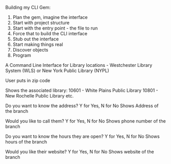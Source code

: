 Building my CLI Gem:

1. Plan the gem, imagine the interface
2. Start with project structure
3. Start with the entry point - the file to run
4. Force that to build the CLI interface
5. Stub out the interface
6. Start making things real
7. Discover objects
8. Program

A Command Line Interface for Library locations -
    Westchester Library System (WLS) or New York Public Library (NYPL)

  User puts in zip code

  Shows the associated library:
    10601 - White Plains Public Library
    10801 - New Rochelle Public Library
    etc.

  Do you want to know the address?
  Y for Yes, N for No
    Shows Address of the branch

  Would you like to call them?
  Y for Yes, N for No
    Shows phone number of the branch

  Do you want to know the hours they are open?
  Y for Yes, N for No
    Shows hours of the branch

  Would you like their website?
  Y for Yes, N for No
    Shows website of the branch
